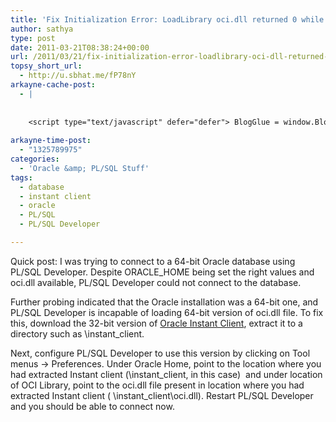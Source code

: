 ```yaml
---
title: 'Fix Initialization Error: LoadLibrary oci.dll returned 0 while trying to connect to Oracle using PL/SQL Developer'
author: sathya
type: post
date: 2011-03-21T08:38:24+00:00
url: /2011/03/21/fix-initialization-error-loadlibrary-oci-dll-returned-0-while-trying-to-connect-to-oracle-using-plsql-developer/
topsy_short_url:
  - http://u.sbhat.me/fP78nY
arkayne-cache-post:
  - |
    
    
    <script type="text/javascript" defer="defer"> BlogGlue = window.BlogGlue || window.Arkayne || {}; BlogGlue.baseurl = 'http://www.blogglue.com'; BlogGlue.go = function(e, a, cid, gid) { var id = a.getAttribute('id'); var orig = a.getAttribute('href'); var target = a.getAttribute('target'); var redir = [BlogGlue.baseurl, 'link', cid, gid, ''].join('/'); redir += '?ts=' + Math.random(); redir += '&amp;url=' + escape(a.href); a.setAttribute('href', redir); setTimeout('BlogGlue.restore("' + id + '", "' + orig + '")', 0); return true; }; BlogGlue.restore = function(id, orig) { var a = document.getElementById(id); if (a) a.setAttribute('href', orig); }; </script> <div class="blogglue_plugin" style="display:block;margin:5px 0px 20px 0px;"> <h3 class="blogglue-header blogglue-inner"> More From sathyabhat </h3> <ul class="blogglue-links blogglue-inner"> <li id="blogglue-inner-1"><a href="http://sathyabh.at/2011/02/21/my-nexus-s-homescreens/?utm_source=BlogGlue_network&amp;utm_medium=BlogGlue_Plugin" id="blogglue-2942102" target="_parent" onclick="return BlogGlue.go(event, this, 2942101, 2942102);" title="My Nexus S homescreens » My World">My Nexus S homescreens » My World</a></li> <li id="blogglue-inner-2"><a href="http://sathyabh.at/2008/03/20/happy-birthday-to-me/?utm_source=BlogGlue_network&amp;utm_medium=BlogGlue_Plugin" id="blogglue-2955817" target="_parent" onclick="return BlogGlue.go(event, this, 2942101, 2955817);" title="Happy Birthday To Me » My World">Happy Birthday To Me » My World</a></li> </ul> <div class="blogglue-footer" style="margin:10px 0px;display:block !important"> <a href="http://www.blogglue.com/12928-ab7e24be6f12e678fc1a468df18f3f3f/?utm_source=BlogGlue%20Plugin&amp;utm_medium=Recommend&amp;utm_campaign=Plugin&amp;coupon=SATHYABHAT&amp;blogglue_page=2942101" target="_blank" style="text-decoration:none !important;"> <img src="http://www.gravatar.com/avatar.php?default=%2F%2Fs3.amazonaws.com%2Farkayne-media%2Fimg%2Fprofile%2Fdefault_sm.png&amp;size=24&amp;gravatar_id=1375f202e61682cc4963295f4b0430dc" width="24" height="24" border="0" alt="Blog Margeting Related Posts Plugin For sathyabhat" style="display:inline;margin: 0 5px 0 10px; border:1px solid #AAA; width: 24px !important; height: 24px; !important;"/><span style="position:relative;top:-8px;font-family:'Trebuchet MS'; font-size: 0.8em;">Ask <strong>sathyabhat</strong> To Recommend Your Posts</span> </a> <img class="blogglue-hit" style="border:none;left:-9999px;position:absolute;" src="http://www.blogglue.com/widget/hit/2942101.GIF" border="0" alt="Blog Marketing Related Posts Plugin Counter" /> </div> </div>
    
arkayne-time-post:
  - "1325789975"
categories:
  - 'Oracle &amp; PL/SQL Stuff'
tags:
  - database
  - instant client
  - oracle
  - PL/SQL
  - PL/SQL Developer

---
```

Quick post: I was trying to connect to a 64-bit Oracle database using PL/SQL Developer. Despite ORACLE_HOME being set the right values and oci.dll available, PL/SQL Developer could not connect to the database.

<!--more-->

Further probing indicated that the Oracle installation was a 64-bit one, and PL/SQL Developer is incapable of loading 64-bit version of oci.dll file. To fix this, download the 32-bit version of [Oracle Instant Client][1], extract it to a directory such as \instant_client.

Next, configure PL/SQL Developer to use this version by clicking on Tool menus -> Preferences. Under Oracle Home, point to the location where you had extracted Instant client (\instant\_client, in this case)  and under location of OCI Library, point to the oci.dll file present in location where you had extracted Instant client ( \instant\_client\oci.dll). Restart PL/SQL Developer and you should be able to connect now.

 [1]: http://www.oracle.com/technetwork/database/features/instant-client/index-097480.html